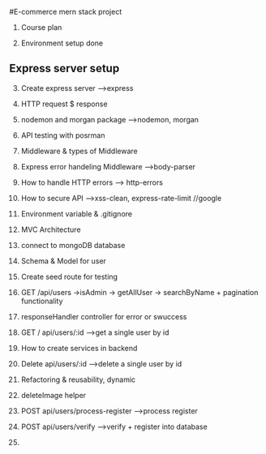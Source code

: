#E-commerce mern stack project

1. Course plan

2. Environment setup done

## Express server setup

3. Create express server -->express

4. HTTP request $ response

5. nodemon and morgan package -->nodemon, morgan

6. API testing with posrman

7. Middleware & types of Middleware

8. Express error handeling Middleware -->body-parser

9. How to handle HTTP errors --> http-errors

10. How to secure API -->xss-clean, express-rate-limit //google

11. Environment variable & .gitignore

12. MVC Architecture
 
13. connect to mongoDB database

14. Schema & Model for user

15. Create seed route for testing

16. GET /api/users ->isAdmin -> getAllUser -> searchByName + pagination functionality

17. responseHandler controller for error or swuccess

18. GET / api/users/:id -->get a single user by id

19. How to create services in backend

20. Delete api/users/:id -->delete a single user by id

21. Refactoring & reusability, dynamic

22. deleteImage helper

23. POST api/users/process-register -->process register

23. POST api/users/verify -->verify +  register into database

24. 